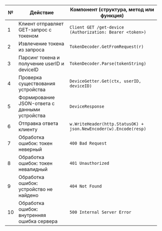 | №  | Действие                                           | Компонент (структура, метод или функция)              |
|----|---------------------------------------------------|------------------------------------------------------|
| 1  | Клиент отправляет GET-запрос с токеном           | `Client GET /get-device (Authorization: Bearer <token>)` |
| 2  | Извлечение токена из запроса                      | `TokenDecoder.GetFromRequest(r)`                     |
| 3  | Парсинг токена и получение userID и deviceID     | `TokenDecoder.Parse(tokenString)`                    |
| 4  | Проверка существования устройства                | `DeviceGetter.Get(ctx, userID, deviceID)`           |
| 5  | Формирование JSON-ответа с данными устройства    | `DeviceResponse`                                     |
| 6  | Отправка ответа клиенту                          | `w.WriteHeader(http.StatusOK) + json.NewEncoder(w).Encode(resp)` |
| 7  | Обработка ошибок: токен неверный                 | `400 Bad Request`                                    |
| 8  | Обработка ошибок: токен невалидный               | `401 Unauthorized`                                   |
| 9  | Обработка ошибок: устройство не найдено          | `404 Not Found`                                      |
| 10 | Обработка ошибок: внутренняя ошибка сервера      | `500 Internal Server Error`                           |